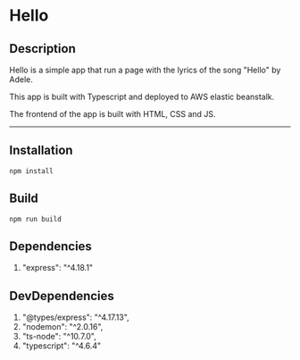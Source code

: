 # Hello

## Description

Hello is a simple app that run a page with the lyrics of the song "Hello" by Adele.

This app is built with Typescript and deployed to AWS elastic beanstalk.

The frontend of the app is built with HTML, CSS and JS.

---

## Installation

    npm install

## Build

    npm run build

## Dependencies

1. "express": "^4.18.1"

## DevDependencies

1. "@types/express": "^4.17.13",
2. "nodemon": "^2.0.16",
3. "ts-node": "^10.7.0",
4. "typescript": "^4.6.4"
